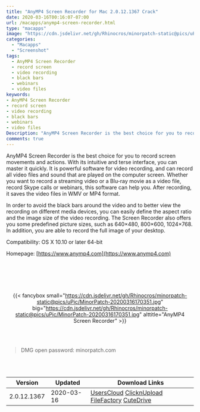 ```yaml
---
title: "AnyMP4 Screen Recorder for Mac 2.0.12.1367 Crack"
date: 2020-03-16T00:16:07-07:00
url: /macapps/anymp4-screen-recorder.html
type: "macapps"
image: "https://cdn.jsdelivr.net/gh/Rhinocros/minorpatch-static@pics/uPic/2P9VJu.png"
categories:
  - "Macapps"
  - "Screenshot"
tags:
  - AnyMP4 Screen Recorder
  - record screen
  - video recording
  - black bars
  - webinars
  - video files
keywords:
- AnyMP4 Screen Recorder
- record screen
- video recording
- black bars
- webinars
- video files
Description: "AnyMP4 Screen Recorder is the best choice for you to record screen movements and actions. With its intuitive and terse interface, you can master it quickly."
comments: true
---
```


AnyMP4 Screen Recorder is the best choice for you to record screen movements and actions. With its intuitive and terse interface, you can master it quickly. It is powerful software for video recording, and can record all video files and sound that are played on the computer screen. Whether you want to record a streaming video or a Blu-ray movie as a video file, record Skype calls or webinars, this software can help you. After recording, it saves the video files in WMV or MP4 format.


In order to avoid the black bars around the video and to better view the recording on different media devices, you can easily define the aspect ratio and the image size of the video recording. The Screen Recorder also offers you some predefined picture sizes, such as 640×480, 800×600, 1024×768. In addition, you are able to record the full image of your desktop.



Compatibility: OS X 10.10 or later 64-bit

Homepage: [https://www.anymp4.com](https://www.anymp4.com)

<br/>
<br/>
<script async src="https://pagead2.googlesyndication.com/pagead/js/adsbygoogle.js"></script>
<ins class="adsbygoogle"
     style="display:block; text-align:center;"
     data-ad-layout="in-article"
     data-ad-format="fluid"
     data-ad-client="ca-pub-8746275014476192"
     data-ad-slot="5144997159"></ins>
<script>
     (adsbygoogle = window.adsbygoogle || []).push({});
</script>
<br/>
<br/>


<center>

{{< fancybox small="https://cdn.jsdelivr.net/gh/Rhinocros/minorpatch-static@pics/uPic/MinorPatch-20200316170351.jpg" big="https://cdn.jsdelivr.net/gh/Rhinocros/minorpatch-static@pics/uPic/MinorPatch-20200316170351.jpg" alttitle="AnyMP4 Screen Recorder" >}}

</center>

<br/>
<br/>


> DMG open password: minorpatch.com

<br/>

<br/>
<div id="history_version" class="history_version">

| Version | Updated | Download Links |
| ---- | ---- | ---- |
| 2.0.12.1367 | 2020-03-16 | [UsersCloud](https://ouo.io/Z6elsf)   [ClicknUpload](https://ouo.io/ffClbeK)   [FileFactory](https://ouo.io/A14pTW)   [CuteDrive](https://ouo.io/8UVcpH) |

</div>
